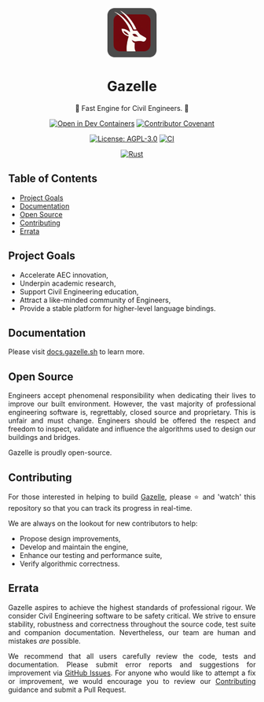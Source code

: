 <div align="center">
  <img src="./.github/assets/gazelle.png" width="100px" height="100px" />
  <h1>Gazelle</h1>
  <p>🦌 Fast Engine for Civil Engineers. 💨</p>

  [![Open in Dev Containers](https://img.shields.io/static/v1?label=Dev%20Containers&message=Open&color=blue&logo=visualstudiocode)](https://vscode.dev/redirect?url=vscode://ms-vscode-remote.remote-containers/cloneInVolume?url=https://github.com/jamesbayley/gazelle)
  [![Contributor Covenant](https://img.shields.io/badge/Contributor%20Covenant-2.0-4baaaa.svg)](https://github.com/jamesbayley/gazelle/blob/main/.github/CODE_OF_CONDUCT.md)
  
  [![License: AGPL-3.0](https://img.shields.io/badge/License-AGPL--3.0-00add8)](https://choosealicense.com/licenses/agpl-3.0/)
  [![CI](https://github.com/jamesbayley/gazelle/actions/workflows/ci.yml/badge.svg)](https://github.com/jamesbayley/gazelle/actions/workflows/ci.yml)
  
  [![Rust](https://img.shields.io/badge/Rust-1.83.0-ce412b?logo=rust)](https://www.rust-lang.org)
</div>

## Table of Contents

- [Project Goals](#project-goals)
- [Documentation](#documentation)
- [Open Source](#open-source)
- [Contributing](#contributing)
- [Errata](#errata)

## Project Goals

- Accelerate AEC innovation,
- Underpin academic research,
- Support Civil Engineering education,
- Attract a like-minded community of Engineers,
- Provide a stable platform for higher-level language bindings.

## Documentation

Please visit [docs.gazelle.sh](https://docs.gazelle.sh) to learn more.

## Open Source

<p align="justify">
  Engineers accept phenomenal responsibility when dedicating their lives to improve our built environment. However, the vast majority of professional engineering software is, regrettably, closed source and proprietary. This is unfair and must change. Engineers should be offered the respect and freedom to inspect, validate and influence the algorithms used to design our buildings and bridges. 
</p>

<p align="justify">
  Gazelle is proudly open-source.
</p>

## Contributing

<p align="justify">
  For those interested in helping to build <a href="https://github.com/jamesbayley/gazelle" target="_blank">Gazelle</a>, please ⭐️ and 'watch' this repository so that you can track its progress in real-time.
</p>

<p align="justify">
  We are always on the lookout for new contributors to help: 
</p>

- Propose design improvements,
- Develop and maintain the engine, 
- Enhance our testing and performance suite,
- Verify algorithmic correctness.

## Errata

<p align="justify">
  Gazelle aspires to achieve the highest standards of professional rigour. We consider Civil Engineering software to be safety critical. We strive to ensure stability, robustness and correctness throughout the source code, test suite and companion documentation. Nevertheless, our team are human and mistakes <em>are</em> possible. 
</p>

<p align="justify">
  We recommend that all users carefully review the code, tests and documentation. Please submit error reports and suggestions for improvement via <a href="https://github.com/jamesbayley/gazelle/issues" target="_blank">GitHub Issues</a>. For anyone who would like to attempt a fix or improvement, we would encourage you to review our <a href="#contributing">Contributing</a> guidance and submit a Pull Request.
</p>
